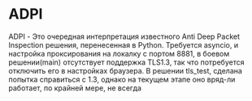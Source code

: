 # ADPI
ADPI - Это очередная интерпретация известного Anti Deep Packet Inspection решения, перенесенная в Python.
Требуется asyncio, и настройка проксирования на локалку с портом 8881, в боевом решении(main) отсутствует поддержка TLS1.3, так что потребуется отключить его в настройках браузера.
В решении tls_test, сделана попытка справиться с 1.3, однако на текущем этапе оно вряд-ли работает, по крайней мере, не всегда
